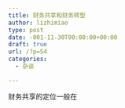 ```yaml
---
title: 财务共享和财务转型
author: lizhimiao
type: post
date: -001-11-30T00:00:00+00:00
draft: true
url: /?p=54
categories:
  - 杂谈

---
```

财务共享的定位一般在